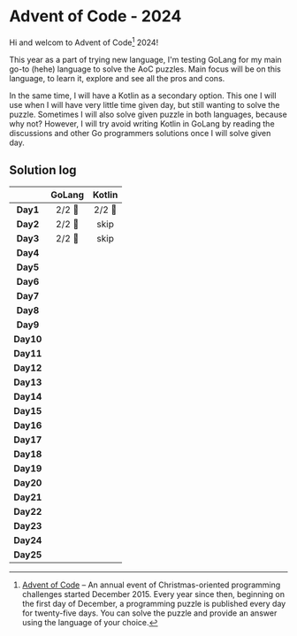 # Advent of Code - 2024

Hi and welcom to Advent of Code[^aoc] 2024!

This year as a part of trying new language, I'm testing GoLang for my main go-to (hehe) language to solve the AoC puzzles.
Main focus will be on this language, to learn it, explore and see all the pros and cons.

In the same time, I will have a Kotlin as a secondary option. This one I will use when I will have very little time given day,
but still wanting to solve the puzzle. Sometimes I will also solve given puzzle in both languages, because why not? However, 
I will try avoid writing Kotlin in GoLang by reading the discussions and other Go programmers solutions once I will solve given day.

## Solution log
|          | **GoLang**           | **Kotlin**          |
|:--------:|:--------------------:|:-------------------:|
| **Day1** | 2/2 :evergreen_tree: | 2/2 :evergreen_tree:|
| **Day2** | 2/2 :evergreen_tree: | skip                |
| **Day3** | 2/2 :evergreen_tree: | skip                |
| **Day4** |                      |                     |
| **Day5** |                      |                     |
| **Day6** |                      |                     |
| **Day7** |                      |                     |
| **Day8** |                      |                     |
| **Day9** |                      |                     |
| **Day10**|                      |                     |
| **Day11**|                      |                     |
| **Day12**|                      |                     |
| **Day13**|                      |                     |
| **Day14**|                      |                     |
| **Day15**|                      |                     |
| **Day16**|                      |                     |
| **Day17**|                      |                     |
| **Day18**|                      |                     |
| **Day19**|                      |                     |
| **Day20**|                      |                     |
| **Day21**|                      |                     |
| **Day22**|                      |                     |
| **Day23**|                      |                     |
| **Day24**|                      |                     |
| **Day25**|                      |                     |


[^aoc]:
    [Advent of Code][aoc] – An annual event of Christmas-oriented programming challenges started December 2015.
    Every year since then, beginning on the first day of December, a programming puzzle is published every day for twenty-five days.
    You can solve the puzzle and provide an answer using the language of your choice.

[aoc]: https://adventofcode.com
[kotlin template]: https://github.com/kotlin-hands-on/advent-of-code-kotlin-template